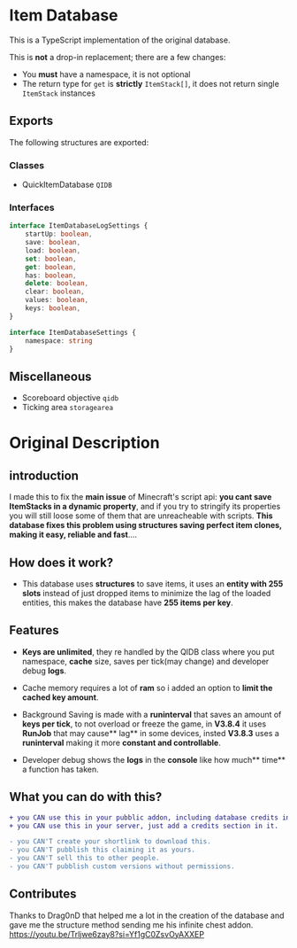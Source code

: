 # Item Database
This is a TypeScript implementation of the original database.

This is **not** a drop-in replacement; there are a few changes:
- You **must** have a namespace, it is not optional
- The return type for `get` is **strictly** `ItemStack[]`, it does not return single `ItemStack` instances

## Exports
The following structures are exported:

### Classes

- QuickItemDatabase `QIDB`

### Interfaces
```typescript
interface ItemDatabaseLogSettings {
    startUp: boolean,
    save: boolean,
    load: boolean,
    set: boolean,
    get: boolean,
    has: boolean,
    delete: boolean,
    clear: boolean,
    values: boolean,
    keys: boolean,
}
```

```typescript
interface ItemDatabaseSettings {
    namespace: string
}
```

## Miscellaneous
- Scoreboard objective `qidb`
- Ticking area `storagearea`


# Original Description
## introduction
I made this to fix the **main issue** of Minecraft's script api: **you cant save ItemStacks in a dynamic property**, and if you try to stringify its properties you will still loose some of them that are unreacheable with scripts. **This database fixes this problem using structures saving perfect item clones, making it easy, reliable and fast**....

## How does it work?

- This database uses **structures** to save items, it uses an **entity with 255 slots** instead of just dropped items to minimize the lag of the loaded entities, this makes the database have **255 items per key**.

## Features
- **Keys are unlimited**, they re handled by the QIDB class where you put namespace, **cache** size, saves per tick(may change) and developer debug **logs**.

- Cache memory requires a lot of **ram** so i added an option to **limit the cached key amount**.

- Background Saving is made with a **runinterval** that saves an amount of **keys per tick**, to not overload or freeze the game, in **V3.8.4** it uses **RunJob** that may cause** lag** in some devices, insted **V3.8.3** uses a **runinterval** making it more **constant and controllable**.

- Developer debug shows the **logs** in the **console** like how much** time** a function has taken.

## What you can do with this?
```diff
+ you CAN use this in your pubblic addon, including database credits in the download page.
+ you CAN use this in your server, just add a credits section in it.

- you CAN'T create your shortlink to download this.
- you CAN'T pubblish this claiming it as yours.
- you CAN'T sell this to other people.
- you CAN'T pubblish custom versions without permissions.
```

## Contributes
Thanks to Drag0nD that helped me a lot in the creation of the database and gave me the structure method sending me his infinite chest addon.
https://youtu.be/Trljwe6zay8?si=Yf1gC0ZsvOyAXXEP

